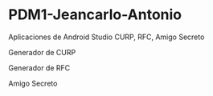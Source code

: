 # PDM1-Jeancarlo-Antonio
Aplicaciones de Android Studio CURP, RFC, Amigo Secreto

Generador de CURP

Generador de RFC

Amigo Secreto
